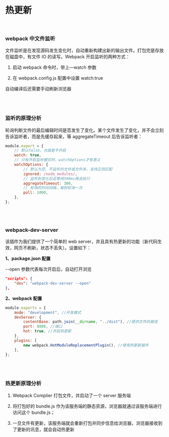 # 热更新

</br>

### webpack 中文件监听

文件监听是在发现源码发生变化时，自动重新构建出新的输出文件。打包完是存放在磁盘中，有文件 IO 的读写。Webpack 开启监听的两种方式：

1. 启动 webpack 命令时，带上—watch 参数

2. 在 webpack.config.js 配置中设置 watch:true

自动编译后还需要手动刷新浏览器

</br>
</br>

### 监听的原理分析

轮询判断文件的最后编辑时间是否发生了变化。某个文件发生了变化，并不会立刻告诉监听者，而是先缓存起来，等 aggregateTimeout 后告诉监听者：

```javascript
module.export = {
    // 默认false，也就是不开启
    watch: true,
    // 只有开启监听模式时，watchOptions才有意义
    watchOptions: {
        // 默认为空，不监听的文件或文件夹，支持正则匹配
        ignored: /node_modules/,
        // 监听到变化后会等待300ms再去执行
        aggregateTimeout: 300,
        // 轮询的时间间隔，每秒轮询一次
        poll: 1000,
    },
};
```

</br>
</br>

### webpack-dev-server

该插件为我们提供了一个简单的 web server，并且具有热更新的功能（新代码生效，网页不刷新，状态不丢失）。设置如下：

**1、package.json 配置**

--open 参数代表每次开启后，自动打开浏览

```json
"scripts": {
    "dev": "webpack-dev-server --open"
},
```

**2、webpack 配置**

```javascript
module.exports = {
    mode: "development", //开发模式
    devServer: {
        contentBase: path.join(__dirname, "../dist"), //提供文件的路径
        port: 8888, //端口
        hot: true, //开启热更新
    },
    plugins: [
        new webpack.HotModuleReplacementPlugin(), //使用热更新插件
    ],
};
```

</br>
</br>

### 热更新原理分析

1. Webpack Complier 打包文件，并启动了一个 server 服务端

2. 将打包好的 bundle.js 作为该服务端的静态资源，浏览器就通过该服务端进行访问这个 bundle.js；

3. 一旦文件有更新，该服务端就会重新打包并同步信息给浏览器，浏览器接收到了更新的讯息，就会自动热更新

</br>
</br>
